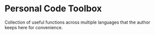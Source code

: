 # Personal Code Toolbox

Collection of useful functions across multiple languages that
the author keeps here for convenience.
